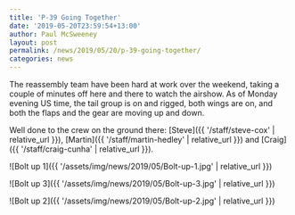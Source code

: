 ```yaml
---
title: 'P-39 Going Together'
date: '2019-05-20T23:59:54+13:00'
author: Paul McSweeney
layout: post
permalink: /news/2019/05/20/p-39-going-together/
categories: news
---
```


The reassembly team have been hard at work over the weekend, taking a couple of minutes off here and there to watch the airshow. As of Monday evening US time, the tail group is on and rigged, both wings are on, and both the flaps and the gear are moving up and down.

Well done to the crew on the ground there: [Steve]({{ '/staff/steve-cox' | relative_url }}), [Martin]({{ '/staff/martin-hedley' | relative_url }}) and [Craig]({{ '/staff/craig-cunha' | relative_url }}).

![Bolt up 1]({{ '/assets/img/news/2019/05/Bolt-up-1.jpg' | relative_url }})

![Bolt up 3]({{ '/assets/img/news/2019/05/Bolt-up-3.jpg' | relative_url }})

![Bolt up 2]({{ '/assets/img/news/2019/05/Bolt-up-2.jpg' | relative_url }})
